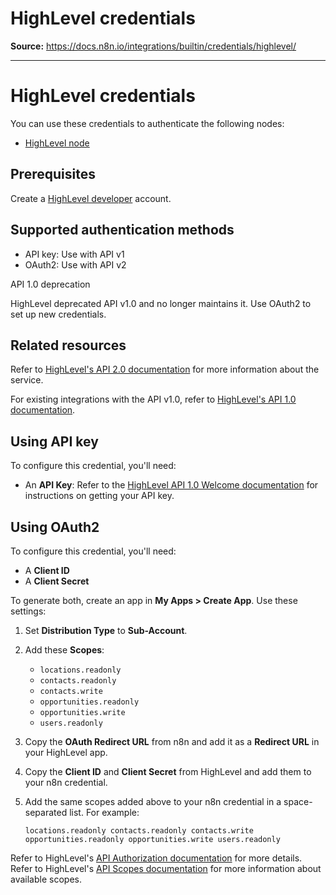 # HighLevel credentials

**Source:** https://docs.n8n.io/integrations/builtin/credentials/highlevel/

---

# HighLevel credentials

You can use these credentials to authenticate the following nodes:

- [HighLevel node](../../app-nodes/n8n-nodes-base.highlevel/)

## Prerequisites

Create a [HighLevel developer](https://marketplace.gohighlevel.com/) account.

## Supported authentication methods

- API key: Use with API v1
- OAuth2: Use with API v2

API 1.0 deprecation

HighLevel deprecated API v1.0 and no longer maintains it. Use OAuth2 to set up new credentials.

## Related resources

Refer to [HighLevel's API 2.0 documentation](https://highlevel.stoplight.io/docs/integrations/0443d7d1a4bd0-overview) for more information about the service.

For existing integrations with the API v1.0, refer to [HighLevel's API 1.0 documentation](https://public-api.gohighlevel.com/).

## Using API key

To configure this credential, you'll need:

- An **API Key**: Refer to the [HighLevel API 1.0 Welcome documentation](https://public-api.gohighlevel.com/) for instructions on getting your API key.

## Using OAuth2

To configure this credential, you'll need:

- A **Client ID**
- A **Client Secret**

To generate both, create an app in **My Apps > Create App**. Use these settings:

1. Set **Distribution Type** to **Sub-Account**.
2. Add these **Scopes**:
   - `locations.readonly`
   - `contacts.readonly`
   - `contacts.write`
   - `opportunities.readonly`
   - `opportunities.write`
   - `users.readonly`
3. Copy the **OAuth Redirect URL** from n8n and add it as a **Redirect URL** in your HighLevel app.
4. Copy the **Client ID** and **Client Secret** from HighLevel and add them to your n8n credential.
5. Add the same scopes added above to your n8n credential in a space-separated list. For example:

   `locations.readonly contacts.readonly contacts.write opportunities.readonly opportunities.write users.readonly`

Refer to HighLevel's [API Authorization documentation](https://highlevel.stoplight.io/docs/integrations/a04191c0fabf9-authorization) for more details. Refer to HighLevel's [API Scopes documentation](https://highlevel.stoplight.io/docs/integrations/vcctp9t1w8hja-scopes) for more information about available scopes.
